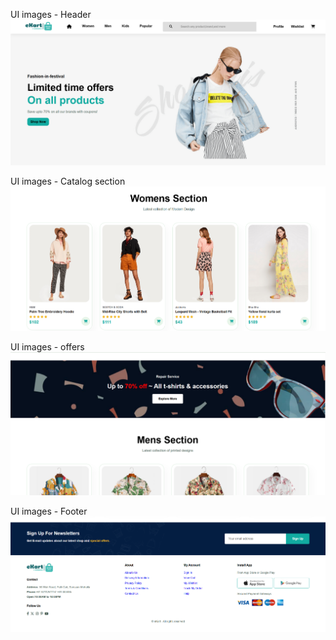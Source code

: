 UI images - Header
![Screenshot](assets/images/Screenshot4.png)

UI images - Catalog section
![Screenshot](assets/images/Screenshot1.png)

UI images - offers
![Screenshot](assets/images/Screenshot2.png)

UI images - Footer
![Screenshot](assets/images/Screenshot3.png)
